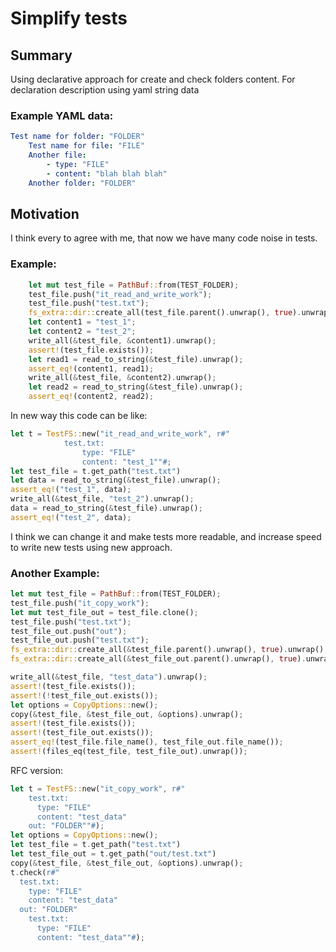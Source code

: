# Simplify tests
## Summary
Using declarative approach for create and check folders content.  For declaration description using yaml string data

### Example YAML data:
```yaml
Test name for folder: "FOLDER"
	Test name for file: "FILE"
	Another file: 
		- type: "FILE"
		- content: "blah blah blah"
	Another folder: "FOLDER"
```

## Motivation
I think every to agree with me, that now we have many code noise in tests. 
### Example:
```rust 
    let mut test_file = PathBuf::from(TEST_FOLDER);
    test_file.push("it_read_and_write_work");
    test_file.push("test.txt");
    fs_extra::dir::create_all(test_file.parent().unwrap(), true).unwrap();
    let content1 = "test_1";
    let content2 = "test_2";
    write_all(&test_file, &content1).unwrap();
    assert!(test_file.exists());
    let read1 = read_to_string(&test_file).unwrap();
    assert_eq!(content1, read1);
    write_all(&test_file, &content2).unwrap();
    let read2 = read_to_string(&test_file).unwrap();
    assert_eq!(content2, read2);
```

In new way this code can be like:

```rust 
let t = TestFS::new("it_read_and_write_work", r#"	
			test.txt: 
				type: "FILE"
				content: "test_1""#;
let test_file = t.get_path("test.txt")
let data = read_to_string(&test_file).unwrap();
assert_eq!("test_1", data);
write_all(&test_file, "test_2").unwrap();
data = read_to_string(&test_file).unwrap();
assert_eq!("test_2", data);
```

I think we can change it and make tests more readable, and increase speed to write new tests using new approach. 

### Another Example:
```rust
let mut test_file = PathBuf::from(TEST_FOLDER);
test_file.push("it_copy_work");
let mut test_file_out = test_file.clone();
test_file.push("test.txt");
test_file_out.push("out");
test_file_out.push("test.txt");
fs_extra::dir::create_all(&test_file.parent().unwrap(), true).unwrap();
fs_extra::dir::create_all(&test_file_out.parent().unwrap(), true).unwrap();

write_all(&test_file, "test_data").unwrap();
assert!(test_file.exists());
assert!(!test_file_out.exists());
let options = CopyOptions::new();
copy(&test_file, &test_file_out, &options).unwrap();
assert!(test_file.exists());
assert!(test_file_out.exists());
assert_eq!(test_file.file_name(), test_file_out.file_name());
assert!(files_eq(test_file, test_file_out).unwrap());
```
RFC version:
```rust
let t = TestFS::new("it_copy_work", r#"	
    test.txt: 
      type: "FILE"
      content: "test_data"
    out: "FOLDER""#);
let options = CopyOptions::new();
let test_file = t.get_path("test.txt")
let test_file_out = t.get_path("out/test.txt")
copy(&test_file, &test_file_out, &options).unwrap();
t.check(r#"	
  test.txt: 
    type: "FILE"
    content: "test_data"
  out: "FOLDER"
    test.txt: 
      type: "FILE"
      content: "test_data""#);
```



